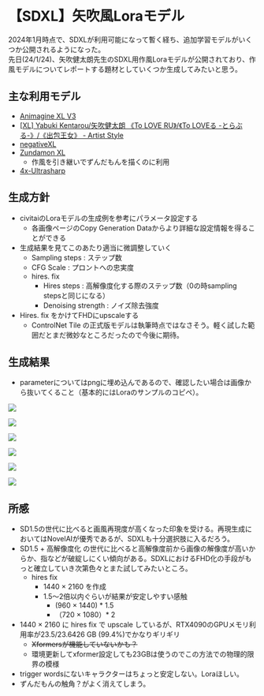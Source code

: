 # 【SDXL】矢吹風Loraモデル
2024年1月時点で、SDXLが利用可能になって暫く経ち、追加学習モデルがいくつか公開されるようになった。  
先日(24/1/24)、矢吹健太朗先生のSDXL用作風Loraモデルが公開されており、作風モデルについてレポートする題材としていくつか生成してみたいと思う。

## 主な利用モデル
- [Animagine XL V3](https://civitai.com/models/260267)
- [[XL] Yabuki Kentarou/矢吹健太朗 《To LOVE RU》/《To LOVEる -とらぶる-》/《出包王女》 - Artist Style](https://civitai.com/models/275386?modelVersionId=310389)
- [negativeXL](https://civitai.com/models/118418/negativexl)
- [Zundamon XL](https://civitai.com/images/5938238)
    - 作風を引き継いでずんだもんを描くのに利用
- [4x-Ultrasharp](https://civitai.com/models/116225/4x-ultrasharp)

## 生成方針
- civitaiのLoraモデルの生成例を参考にパラメータ設定する
    - 各画像ページのCopy Generation Dataからより詳細な設定情報を得ることができる
- 生成結果を見てこのあたり適当に微調整していく
    - Sampling steps : ステップ数
    - CFG Scale : プロントへの忠実度
    - hires. fix
        - Hires steps : 高解像度化する際のステップ数（0の時sampling stepsと同じになる）
        - Denoising strength : ノイズ除去強度
- Hires. fix をかけてFHDにupscaleする
    - ControlNet Tile の正式版モデルは執筆時点ではなさそう。軽く試した範囲だとまだ微妙なところだったので今後に期待。

## 生成結果
- parameterについてはpngに埋め込んであるので、確認したい場合は画像から抜いてくること（基本的にはLoraのサンプルのコピペ）。

![](./04-benchmark-sdxl-to-love-ru/20240128-035037-845898-2873957537.png)

![](./04-benchmark-sdxl-to-love-ru/20240128-051322-047281-142081694.png)

![](./04-benchmark-sdxl-to-love-ru/20240128-213724-317868-3969892722.png)

![](./04-benchmark-sdxl-to-love-ru/20240128-214749-704665-4070261750.png)

![](./04-benchmark-sdxl-to-love-ru/20240208-141033-573292-526534137.png)

![](./04-benchmark-sdxl-to-love-ru/20240128-054454-168911-2983341794.png)

## 所感
- SD1.5の世代に比べると画風再現度が高くなった印象を受ける。再現生成においてはNovelAIが優秀であるが、SDXLも十分選択肢に入るだろう。
- SD1.5 + 高解像度化 の世代に比べると高解像度前から画像の解像度が高いからか、指などが破綻しにくい傾向がある。SDXLにおけるFHD化の手段がもっと確立していき次第色々とまた試してみたいところ。
    - hires fix
        - 1440 × 2160 を作成
        - 1.5〜2倍以内ぐらいが結果が安定しやすい感触
            -  (960 × 1440) * 1.5
            - （720 × 1080）* 2
- 1440 × 2160 に hires fix で upscale しているが、RTX4090のGPUメモリ利用率が23.5/23.6426 GB (99.4%)でかなりギリギリ
    - ~~Xformersが機能していないかも？~~
    - 環境更新してxformer設定しても23GBは使うのでこの方法での物理的限界の模様
- trigger wordsにないキャラクターはちょっと安定しない。Loraほしい。
- ずんだもんの触角？がよく消えてしまう。